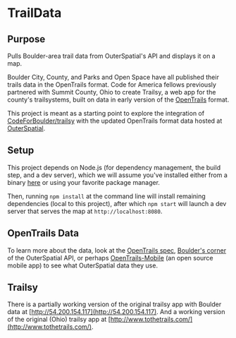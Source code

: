 # TrailData

## Purpose

Pulls Boulder-area trail data from OuterSpatial's API and displays it on a map.

Boulder City, County, and Parks and Open Space have all published their trails data in the OpenTrails format. Code for America fellows previously partnered with Summit County, Ohio to create Trailsy, a web app for the county's trailsystems, built on data in early version of the [OpenTrails](http://www.opentraildata.org/) format.

This project is meant as a starting point to explore the integration of [CodeForBoulder/trailsy](https://github.com/CodeForBoulder/trailsy) with the updated OpenTrails format data hosted at [OuterSpatial](http://www.outerspatial.com/).

## Setup

This project depends on Node.js (for dependency management, the build step, and a dev server), which we will assume you've installed either from a binary [here](https://nodejs.org/download/) or using your favorite package manager.

Then, running `npm install` at the command line will install remaining dependencies (local to this project), after which `npm start` will launch a dev server that serves the map at `http://localhost:8080`.

## OpenTrails Data

To learn more about the data, look at the [OpenTrails spec](http://www.codeforamerica.org/specifications/trails/spec.html), [Boulder's corner](http://api.outerspatial.com/v0/applications/6?pretty=true) of the OuterSpatial API, or perhaps [OpenTrails-Mobile](https://github.com/opentraildata/OpenTrails-Mobile) (an open source mobile app) to see what OuterSpatial data they use.

## Trailsy

There is a partially working version of the original trailsy app with Boulder data at [http://54.200.154.117](http://54.200.154.117). And a working version of the original (Ohio) trailsy app at [http://www.tothetrails.com/](http://www.tothetrails.com/).
